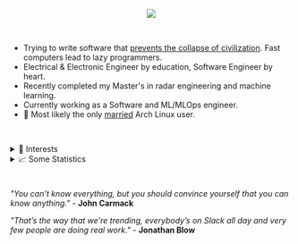 <p align="center">
  <img src="https://skillicons.dev/icons?i=kubernetes,docker,cpp,lua,neovim,latex,julia,bash,github,markdown,linux,git,rust" />
</p>

&nbsp;

- Trying to write software that [prevents the collapse of civilization](https://youtu.be/ZSRHeXYDLko).  Fast computers lead to lazy programmers.
- Electrical & Electronic Engineer by education, Software Engineer by heart.
- Recently completed my Master's in radar engineering and machine learning.
- Currently working as a Software and ML/MLOps engineer.
- 💍 Most likely the only [married](https://github.com/Wifeagen) Arch Linux user.

&nbsp;

<details>
<summary> 🔭 Interests</summary>

&nbsp;

- **The Linux Kernel:**  The work done here is obviously exceptional - I would love to contribute one day.
- **Game Engines:**  I have written a graphics engine from scratch and the technology is fascinating (and complex!).  Hopefully I can work on something like this again.
- **Radars:**  Obviously, I did my Master's thesis in this topic!
  
&nbsp;

</details>

<details>
<summary>📈 Some Statistics</summary>

&nbsp;

<p align="center">
  <img src="https://github-readme-stats-lake-gamma.vercel.app/api?username=AlexvZyl&count_private=true&hide_border=true&show_icons=true&theme=tokyonight">
  <br>
  <img src="https://github-readme-streak-stats.herokuapp.com/?user=AlexvZyl&theme=tokyonight&hide_border=true">
  <br>
  <img src="https://github-readme-stats-lake-gamma.vercel.app/api/top-langs/?username=AlexvZyl&layout=compact&theme=tokyonight&hide_border=true&count_private=true&langs_count=8&exclude_repo=LumenArchive,EttusB210-Interface&hide=Makefile,Tcl,Tex">
</p>
  
</details>

#

*"You can't know everything, but you should convince yourself that you can know anything."* - **John Carmack**

*"That’s the way that we're trending, everybody’s on Slack all day and very few people are doing real work."* - **Jonathan Blow**
